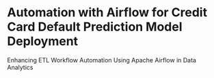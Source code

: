 # Automation with Airflow for Credit Card Default Prediction Model Deployment
Enhancing ETL Workflow Automation Using Apache Airflow in Data Analytics 
